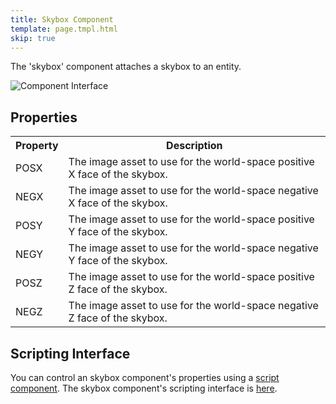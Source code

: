 ```yaml
---
title: Skybox Component
template: page.tmpl.html
skip: true
---
```


The 'skybox' component attaches a skybox to an entity.

![Component Interface](/images/platform/component_skybox.png)

## Properties

<table class="table">
    <tr><th>Property</th><th>Description</th></tr>
    <tr><td>POSX</td><td>The image asset to use for the world-space positive X face of the skybox.</td></tr>
    <tr><td>NEGX</td><td>The image asset to use for the world-space negative X face of the skybox.</td></tr>
    <tr><td>POSY</td><td>The image asset to use for the world-space positive Y face of the skybox.</td></tr>
    <tr><td>NEGY</td><td>The image asset to use for the world-space negative Y face of the skybox.</td></tr>
    <tr><td>POSZ</td><td>The image asset to use for the world-space positive Z face of the skybox.</td></tr>
    <tr><td>NEGZ</td><td>The image asset to use for the world-space negative Z face of the skybox.</td></tr>
</table>

## Scripting Interface

You can control an skybox component's properties using a [script component](/tools/designer/components/script.html). The skybox component's scripting interface is [here](/engine/api/stable/symbols/pc.fw.SkyBoxComponent.html).
